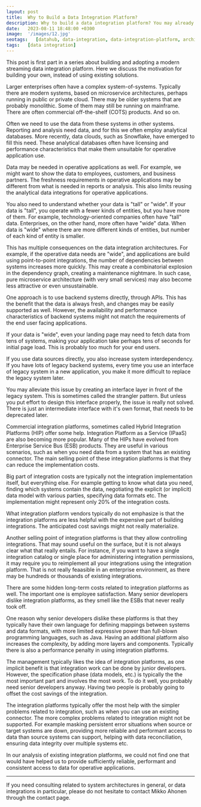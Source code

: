 ```yaml
---
layout: post
title:  Why to Build a Data Integration Platform?
description: Why to build a data integration platform? You may already have platforms for processing analytical and reporting data, and IPaaS solutions exist as well, This is a series about the leassons learned from building and adopting state-of-the-art streaming data integration platform.
date:   2023-08-11 18:48:00 +0300
image:  '/images/12.jpg'
seotags:   [datahub, data-integration, data-integration-platform, architecture, integration]
tags:   [data integration]
---
```

This post is first part in a series about building and adopting a modern streaming 
data integration platform. Here we discuss the motivation for building your own, instead
of using existing solutions.

Larger enterprises often have a complex system-of-systems. Typically there are
modern systems, based on microservice architectures, perhaps running in public
or private cloud. There may be older systems that are probably monolithic. Some of them
may still be running on mainframe. There are often commercial off-the-shelf
(COTS) products. And so on.

Often we need to use the data from these systems in other systems. Reporting and analysis need
data, and for this we often employ analytical databases.  More recently, data 
clouds, such as Snowflake, have emerged to fill this need. These analytical databases often
have licensing and performance characteristics that make them unsuitable for operative
application use.

Data may be needed in operative applications as well. For example, we might
want to show the data to employees, customers, and business partners. The freshness 
requirements in operative applications may be different from
what is needed in reports or analysis. This also limits reusing the analytical data
integrations for operative applications.

You also need to understand whether your data is "tall" or "wide". 
If your data is "tall", you operate with a fewer kinds of entities, but you have 
more of them. For example, technology-oriented companies often have "tall" data.
Enterprises, on the other hand, more often have "wide" data. When data is "wide"
where there are more different kinds of entities, but number of each kind of entity 
is smaller.

This has multiple consequences on the data integration architectures. For
example, if the operative data needs are "wide", and applications are build
using point-to-point integrations, the number of dependencies between systems increases
more quickly. This may create a combinatorial explosion in the dependency graph,
creating a maintenance nightmare. In such case, pure microservice
architecture (with very small services) may also become less attractive or even 
unsustainable.

One approach is to use backend systems directly, through APIs. This has the
benefit that the data is always fresh, and changes may be easily supported as
well. However, the availability and performance characteristics of backend
systems might not match the requirements of the end user facing applications.

If your data is "wide", even your landing page may need to fetch data from tens of 
systems, making your application take perhaps tens of seconds for initial page load. This is
probably too much for your end users.

If you use data sources directly, you also increase system interdependency. If
you have lots of legacy backend systems, every time you use an interface of
legacy system in a new application, you make it more difficult to replace the
legacy system later.

You may alleviate this issue by creating an interface layer in front 
of the legacy system. This is sometimes called the strangler pattern. But unless you put effort 
to design this interface properly, the issue is really not solved. There is just an
intermediate interface with it's own format, that needs to be deprecated later.

Commercial integration platforms, sometimes called Hybrid Integration Platforms (HIP) offer
some help. Integration Platform as a Service (IPaaS) are also becoming more popular. Many of 
the HIPs have evolved from Enterprise Service Bus (ESB) products. They are useful in 
various scenarios, such as when you need data from a system that has an existing connector. 
The main selling point of these integration platforms is that they can reduce the 
implementation costs.

Big part of integration costs are typically not the integration implementation
itself, but everything else. For example getting to know what data you need,
finding which systems contain the data, negotiating the explicit (or implicit)
data model with various parties, specifying data formats etc. The implementation
might represent only 20% of the integration costs.

What integration platform vendors typically do not emphasize is that the integration 
platforms are less helpful with the expensive part of building integrations. The 
anticipated cost savings might not really materialize.

Another selling point of integration platforms is that they allow controlling 
integrations. That may sound useful on the surface, but it is not always clear
what that really entails.  For instance, if you want to have a single integration
catalog or single place for administering integration permissions, it may require 
you to reimplement all your integrations using the integration platform. That is
not really feaasible in an enterprise environment, as there may be hundreds or 
thousands of existing integrations.

There are some hidden long-term costs related to integration platforms as well.
The important one is employee satisfaction.  Many senior developers dislike
integration platforms, as they smell like the ESBs that never really took off.

One reason why senior developers dislike these platforms is that they typically
have their own language for defining mappings between systems and data formats,
with more limited expressive power than full-blown programming languages, such
as Java. Having an additional platform also increases the complexity, by adding
more layers and components. Typically there is also a performance penalty in using 
integration platforms.

The management typically likes the idea of integration platforms, as one implicit
benefit is that integration work can be done by junior developers. However, 
the specification phase (data models, etc.) is typically the the most important part
and involves the most work. To do it well, you probably need senior developers anyway. 
Having two people is probably going to offset the cost savings of the integration.

The integration platforms typically offer the most help with the simpler problems related to
integration, such as when you can use an existing connector. The more complex problems 
related to integration might not be supported. For example masking persistent error 
situations when source or target systems are down, providing more reliable and performant 
access to data than source systems can support, helping with data reconciliation, ensuring data 
integrity over multiple systems etc.

In our analysis of existing integration platforms, we could not find one that would have
helped us to provide sufficiently reliable, performant and consistent access to data for 
operative applications.

---

If you need consulting related to system architectures in general, or data integrations in 
particular, please do not hesitate to contact Mikko Ahonen through the contact page.
